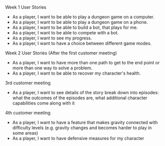 Week 1 User Stories

- As a player, I want to be able to play a dungeon game on a computer.
- As a player, I want to be able to play a dungeon game on a phone.
- As a player, I want to be able to build a bot, that plays for me.
- As a player, I want to be able to compete with a bot.
- As a player, I want to see my progress.
- As a player, I want to have a choice between different game modes.

Week 2 User Stories (After the first customer meeting)
- As a player, I want to have more than one path to get to the end point or more than one way to solve a problem.
- As a player, I want to be able to recover my character's health.

3rd customer meeting 
- As a player, I want to see details of the story 
    break down into episodes: what the outcomes of the episodes are, what additional character capabilities come along with it

4th customer meeting
- As a player, I want to have a feature that makes gravity connected with difficulty levels (e.g. gravity changes and becomes harder to play in some areas)
- As a player, I want to have defensive measures for my character
